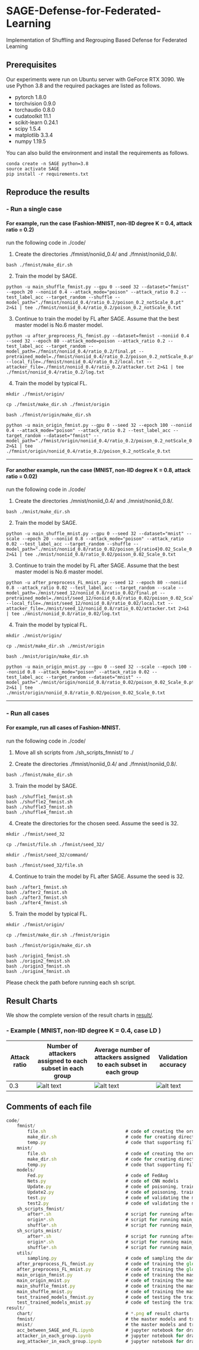 # SAGE-Defense-for-Federated-Learning

Implementation of Shuffling and Regrouping Based Defense for Federated Learning

## Prerequisites

Our experiments were run on Ubuntu server with GeForce RTX 3090. We use Python 3.8 and the required packages are listed as follows.

- pytorch 1.8.0
- torchvision 0.9.0
- torchaudio 0.8.0
- cudatoolkit 11.1
- scikit-learn 0.24.1
- scipy 1.5.4
- matplotlib 3.3.4
- numpy 1.19.5

You can also build the environment and install the requirements as follows.

```
conda create -n SAGE python=3.8
source activate SAGE
pip install -r requirements.txt 
```

## Reproduce the results

### - Run a single case

#### For example, run the case (Fashion-MNIST, non-IID degree K = 0.4, attack ratio = 0.2)

run the following code in ./code/

1. Create the directories ./fmnist/noniid_0.4/ and ./fmnist/noniid_0.8/.

```
bash ./fmnist/make_dir.sh
```

2. Train the model by SAGE.

```
python -u main_shuffle_fmnist.py --gpu 0 --seed 32 --dataset="fmnist" --epoch 20 --noniid 0.4 --attack_mode="poison" --attack_ratio 0.2 --test_label_acc --target_random --shuffle --model_path="./fmnist/noniid_0.4/ratio_0.2/poison_0.2_notScale_0.pt" 2>&1 | tee ./fmnist/noniid_0.4/ratio_0.2/poison_0.2_notScale_0.txt
```

3. Continue to train the model by FL after SAGE. Assume that the best master model is No.6 master model.

```
python -u after_preprocess_FL_fmnist.py --dataset=fmnist --noniid 0.4 --seed 32 --epoch 80 --attack_mode=poison --attack_ratio 0.2 --test_label_acc --target_random --model_path=./fmnist/noniid_0.4/ratio_0.2/final.pt --pretrained_model=./fmnist/noniid_0.4/ratio_0.2/poison_0.2_notScale_0.pt(6).pt1 --local_file=./fmnist/noniid_0.4/ratio_0.2/local.txt --attacker_file=./fmnist/noniid_0.4/ratio_0.2/attacker.txt 2>&1 | tee ./fmnist/noniid_0.4/ratio_0.2/log.txt
```

4. Train the model by typical FL.

```
mkdir ./fmnist/origin/

cp ./fmnist/make_dir.sh ./fmnist/origin

bash ./fmnist/origin/make_dir.sh

python -u main_origin_fmnist.py --gpu 0 --seed 32 --epoch 100 --noniid 0.4 --attack_mode="poison" --attack_ratio 0.2 --test_label_acc --target_random --dataset="fmnist" --model_path="./fmnist/origin/noniid_0.4/ratio_0.2/poison_0.2_notScale_0.pt" 2>&1 | tee ./fmnist/origin/noniid_0.4/ratio_0.2/poison_0.2_notScale_0.txt
```

___


#### For another example, run the case (MNIST, non-IID degree K = 0.8, attack ratio = 0.02)

run the following code in ./code/

1. Create the directories ./mnist/noniid_0.4/ and ./mnist/noniid_0.8/.

```
bash ./mnist/make_dir.sh
```

2. Train the model by SAGE.

```
python -u main_shuffle_mnist.py --gpu 0 --seed 32 --dataset="mnist" --scale --epoch 20 --noniid 0.8 --attack_mode="poison" --attack_ratio 0.02 --test_label_acc --target_random --shuffle --model_path="./mnist/noniid_0.8/ratio_0.02/poison_${ratio4}0.02_Scale_0.pt" 2>&1 | tee ./mnist/noniid_0.8/ratio_0.02/poison_0.02_Scale_0.txt
```

3. Continue to train the model by FL after SAGE. Assume that the best master model is No.6 master model.

```
python -u after_preprocess_FL_mnist.py --seed 12 --epoch 80 --noniid 0.8 --attack_ratio 0.02 --test_label_acc --target_random --scale --model_path=./mnist/seed_12/noniid_0.8/ratio_0.02/final.pt --pretrained_model=./mnist/seed_12/noniid_0.8/ratio_0.02/poison_0.02_Scale_0.pt(4).pt1 --local_file=./mnist/seed_12/noniid_0.8/ratio_0.02/local.txt --attacker_file=./mnist/seed_12/noniid_0.8/ratio_0.02/attacker.txt 2>&1 | tee ./mnist/noniid_0.8/ratio_0.02/log.txt
```

4. Train the model by typical FL.

```
mkdir ./mnist/origin/

cp ./mnist/make_dir.sh ./mnist/origin

bash ./mnist/origin/make_dir.sh

python -u main_origin_mnist.py --gpu 0 --seed 32 --scale --epoch 100 --noniid 0.8 --attack_mode="poison" --attack_ratio 0.02 --test_label_acc --target_random --dataset="mnist" --model_path="./mnist/origin/noniid_0.8/ratio_0.02/poison_0.02_Scale_0.pt" 2>&1 | tee ./mnist/origin/noniid_0.8/ratio_0.02/poison_0.02_Scale_0.txt
```
___

### - Run all cases

#### For example, run all cases of Fashion-MNIST.

run the following code in ./code/

1. Move all sh scripts from ./sh_scripts_fmnist/ to ./

2. Create the directories ./fmnist/noniid_0.4/ and ./fmnist/noniid_0.8/.

```
bash ./fmnist/make_dir.sh
```

3. Train the model by SAGE.

```
bash ./shuffle1_fmnist.sh
bash ./shuffle2_fmnist.sh
bash ./shuffle3_fmnist.sh
bash ./shuffle4_fmnist.sh
```

4. Create the directories for the chosen seed. Assume the seed is 32.

```
mkdir ./fmnist/seed_32

cp ./fmnist/file.sh ./fmnist/seed_32/

mkdir ./fmnist/seed_32/command/

bash ./fmnist/seed_32/file.sh
```

4. Continue to train the model by FL after SAGE. Assume the seed is 32.

```
bash ./after1_fmnist.sh
bash ./after2_fmnist.sh
bash ./after3_fmnist.sh
bash ./after4_fmnist.sh
```

5. Train the model by typical FL.

```
mkdir ./fmnist/origin/

cp ./fmnist/make_dir.sh ./fmnist/origin

bash ./fmnist/origin/make_dir.sh

bash ./origin1_fmnist.sh
bash ./origin2_fmnist.sh
bash ./origin3_fmnist.sh
bash ./origin4_fmnist.sh
```

Please check the path before running each sh script.

## Result Charts

We show the complete version of the result charts in [result/](https://github.com/Charl0tte19/SAGE-Defense-for-Federated-Learning/tree/main/result).

### - Example ( MNIST, non-IID degree K = 0.4, case LD )

 Attack ratio  | Number of attackers assigned to each subset in each group | Average number of attackers assigned to each subset in each group | Validation accuracy
 ------------- |-------------| ----------- | --------------
 0.3      | ![alt text](https://raw.githubusercontent.com/Charl0tte19/SAGE-Defense-for-Federated-Learning/main/result/chart/amount/noniid_0.4_ratio_0.3_mnist_regroup.png) | ![alt text](https://raw.githubusercontent.com/Charl0tte19/SAGE-Defense-for-Federated-Learning/main/result/chart/amount/noniid_0.4_ratio_0.3_mnist_attacker_in_group.png) | ![alt text](https://github.com/Charl0tte19/SAGE-Defense-for-Federated-Learning/blob/main/result/chart/accuracy/noniid_0.4_ratio_0.3_mnist_acc.png)

## Comments of each file

```javascript
code/                      
    fmnist/                
        file.sh                              # code of creating the orders to run after*.sh for all cases.
        make_dir.sh                          # code for creating directories noniid_0.4/ and noniid_0.8/
        temp.py                              # code that supporting file.sh
    mnist/                 
        file.sh                              # code of creating the orders to run after*.sh for all cases.
        make_dir.sh                          # code for creating directories noniid_0.4/ and noniid_0.8/
        temp.py                              # code that supporting file.sh
    models/                
        Fed.py                               # code of FedAvg
        Nets.py                              # code of CNN models
        Update.py                            # code of poisoning, training and testing the models for mnist
        Update2.py                           # code of poisoning, training and testing the models for fmnist
        test.py                              # code of validating the master models for mnist
        test2.py                             # code of validating the master models for fmnist 
    sh_scripts_fmnist/
        after*.sh                            # script for running after_preprocess_FL_fmnist.py for all cases
        origin*.sh                           # script for running main_origin_fmnist.py for all cases
        shuffle*.sh                          # script for running main_shuffle_fmnist.py for all cases
    sh_scripts_mnist/
        after*.sh                            # script for running after_preprocess_FL_mnist.py for all cases
        origin*.sh                           # script for running main_origin_mnist.py for all cases
        shuffle*.sh                          # script for running main_shuffle_mnist.py for all cases
    utils/
        sampling.py                          # code of sampling the dataset
    after_preprocess_FL_fmnist.py            # code of training the global model after SAGE for fmnist.
    after_preprocess_FL_mnist.py             # code of training the global model after SAGE for mnist.
    main_origin_fmnist.py                    # code of training the master models by typical FL for fmnist.
    main_origin_mnist.py                     # code of training the master models by typical FL for mnist.
    main_shuffle_fmnist.py                   # code of training the master models by SAGE for fmnist.
    main_shuffle_mnist.py                    # code of training the master models by SAGE for mnist.
    test_trained_models_fmnist.py            # code of testing the trained global model for fmnist.
    test_trained_models_mnist.py             # code of testing the trained global model for mnist.
result/
    chart/                                   # *.png of result charts
    fmnist/                                  # the master models and training logs for fmnist (seed_12)
    mnist/                                   # the master models and training logs for mnist (seed_12)
    acc_between_SAGE_and_FL.ipynb            # jupyter notebook for drawing accuracy
    attacker_in_each_group.ipynb             # jupyter notebook for drawing amount of attackers assigned to each subset in each group
    avg_attacker_in_each_group.ipynb         # jupyter notebook for drawing average amount of attackers assigned to each subset in each group
```
